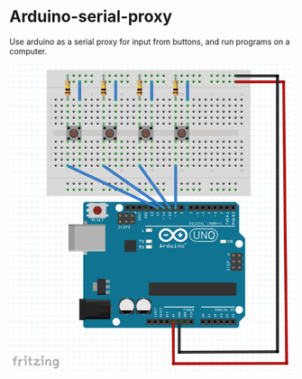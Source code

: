 # Arduino-serial-proxy
Use arduino as a serial proxy for input from buttons, and run programs on a computer.

<p align="center">
<img src="https://raw.githubusercontent.com/caninja/Arduino-serial-proxy/master/fritzing.png"/>
</p>
